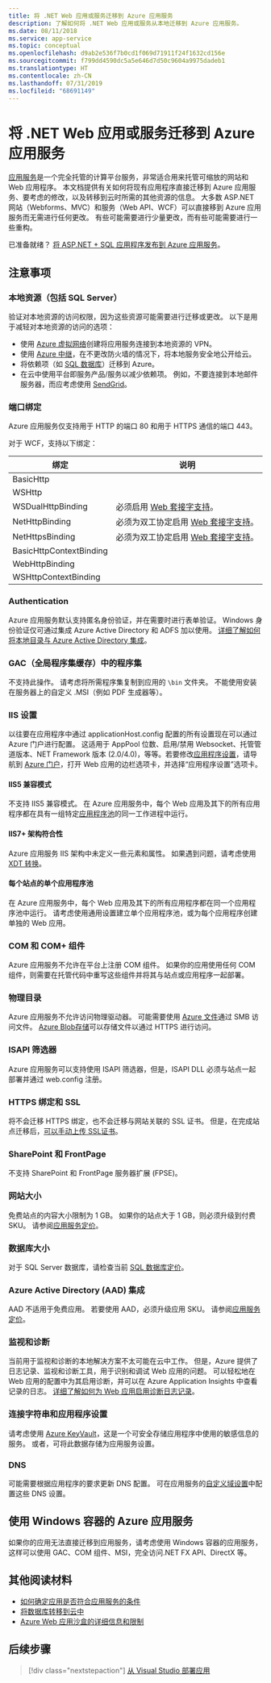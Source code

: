 ```yaml
---
title: 将 .NET Web 应用或服务迁移到 Azure 应用服务
description: 了解如何将 .NET Web 应用或服务从本地迁移到 Azure 应用服务。
ms.date: 08/11/2018
ms.service: app-service
ms.topic: conceptual
ms.openlocfilehash: d9ab2e536f7b0cd1f069d71911f24f1632cd156e
ms.sourcegitcommit: f799dd4590dc5a5e646d7d50c9604a9975dadeb1
ms.translationtype: HT
ms.contentlocale: zh-CN
ms.lasthandoff: 07/31/2019
ms.locfileid: "68691149"
---
```

# <a name="migrate-your-net-web-app-or-service-to-azure-app-service"></a>将 .NET Web 应用或服务迁移到 Azure 应用服务 

[应用服务](https://docs.microsoft.com/azure/app-service/app-service-web-overview#why-use-web-apps)是一个完全托管的计算平台服务，非常适合用来托管可缩放的网站和 Web 应用程序。 本文档提供有关如何将现有应用程序直接迁移到 Azure 应用服务、要考虑的修改，以及转移到云时所需的其他资源的信息。 大多数 ASP.NET 网站（Webforms、MVC）和服务（Web API、WCF）可以直接移到 Azure 应用服务而无需进行任何更改。 有些可能需要进行少量更改，而有些可能需要进行一些重构。

已准备就绪？ [将 ASP.NET + SQL 应用程序发布到 Azure 应用服务](https://go.microsoft.com/fwlink/?linkid=863214)。

## <a name="considerations"></a>注意事项

### <a name="on-premises-resources-including-sql-server"></a>本地资源（包括 SQL Server）

验证对本地资源的访问权限，因为这些资源可能需要进行迁移或更改。 以下是用于减轻对本地资源的访问的选项：

* 使用 [Azure 虚拟网络](https://docs.microsoft.com/azure/app-service/web-sites-integrate-with-vnet)创建将应用服务连接到本地资源的 VPN。
* 使用 [Azure 中继](https://docs.microsoft.com/azure/service-bus-relay/relay-what-is-it)，在不更改防火墙的情况下，将本地服务安全地公开给云。
* 将依赖项（如 [SQL 数据库](https://go.microsoft.com/fwlink/?linkid=863217)）迁移到 Azure。
* 在云中使用平台即服务产品/服务以减少依赖项。 例如，不要连接到本地邮件服务器，而应考虑使用 [SendGrid](https://docs.microsoft.com/azure/sendgrid-dotnet-how-to-send-email)。 

### <a name="port-bindings"></a>端口绑定

Azure 应用服务仅支持用于 HTTP 的端口 80 和用于 HTTPS 通信的端口 443。

对于 WCF，支持以下绑定：

绑定 | 说明
--------|--------
BasicHttp | 
WSHttp | 
WSDualHttpBinding | 必须启用 [Web 套接字支持](https://docs.microsoft.com/azure/app-service/web-sites-configure)。
NetHttpBinding | 必须为双工协定启用 [Web 套接字支持](https://docs.microsoft.com/azure/app-service/web-sites-configure)。
NetHttpsBinding | 必须为双工协定启用 [Web 套接字支持](https://docs.microsoft.com/azure/app-service/web-sites-configure)。
BasicHttpContextBinding |
WebHttpBinding |
WSHttpContextBinding |

### <a name="authentication"></a>Authentication

Azure 应用服务默认支持匿名身份验证，并在需要时进行表单验证。 Windows 身份验证仅可通过集成 Azure Active Directory 和 ADFS 加以使用。 [详细了解如何将本地目录与 Azure Active Directory 集成](https://docs.microsoft.com/azure/active-directory/connect/active-directory-aadconnect)。

### <a name="assemblies-in-the-gac-global-assembly-cache"></a>GAC（全局程序集缓存）中的程序集 

不支持此操作。 请考虑将所需程序集复制到应用的 `\bin` 文件夹。 不能使用安装在服务器上的自定义 .MSI（例如 PDF 生成器等）。  

### <a name="iis-settings"></a>IIS 设置
以往要在应用程序中通过 applicationHost.config 配置的所有设置现在可以通过 Azure 门户进行配置。 这适用于 AppPool 位数、启用/禁用 Websocket、托管管道版本、NET Framework 版本 (2.0/4.0)，等等。若要修改[应用程序设置](https://docs.microsoft.com/azure/app-service/web-sites-configure)，请导航到 [Azure 门户](https://portal.azure.com)，打开 Web 应用的边栏选项卡，并选择“应用程序设置”选项卡。 

#### <a name="iis5-compatibility-mode"></a>IIS5 兼容模式
不支持 IIS5 兼容模式。 在 Azure 应用服务中，每个 Web 应用及其下的所有应用程序都在具有一组特定[应用程序池](http://technet.microsoft.com/library/cc735247(v=WS.10).aspx)的同一工作进程中运行。

#### <a name="iis7-schema-compliance"></a>IIS7+ 架构符合性  
Azure 应用服务 IIS 架构中未定义一些元素和属性。 如果遇到问题，请考虑使用 [XDT 转换](http://azure.microsoft.com/documentation/articles/web-sites-transform-extend/)。

#### <a name="single-application-pool-per-site"></a>每个站点的单个应用程序池  
在 Azure 应用服务中，每个 Web 应用及其下的所有应用程序都在同一个应用程序池中运行。 请考虑使用通用设置建立单个应用程序池，或为每个应用程序创建单独的 Web 应用。

### <a name="com-and-com-components"></a>COM 和 COM+ 组件  
Azure 应用服务不允许在平台上注册 COM 组件。 如果你的应用使用任何 COM 组件，则需要在托管代码中重写这些组件并将其与站点或应用程序一起部署。  

### <a name="physical-directories"></a>物理目录 
Azure 应用服务不允许访问物理驱动器。 可能需要使用 [Azure 文件](https://docs.microsoft.com/azure/storage/files/storage-files-introduction)通过 SMB 访问文件。 [Azure Blob存储](https://docs.microsoft.com/azure/storage/blobs/storage-blobs-introduction)可以存储文件以通过 HTTPS 进行访问。  

### <a name="isapi-filters"></a>ISAPI 筛选器  
Azure 应用服务可以支持使用 ISAPI 筛选器，但是，ISAPI DLL 必须与站点一起部署并通过 web.config 注册。  

### <a name="https-bindings-and-ssl"></a>HTTPS 绑定和 SSL 
将不会迁移 HTTPS 绑定，也不会迁移与网站关联的 SSL 证书。 但是，在完成站点迁移后，[可以手动上传 SSL证书](https://docs.microsoft.com/azure/app-service/app-service-web-tutorial-custom-ssl)。  

### <a name="sharepoint-and-frontpage"></a>SharePoint 和 FrontPage 
不支持 SharePoint 和 FrontPage 服务器扩展 (FPSE)。

### <a name="web-site-size"></a>网站大小  
免费站点的内容大小限制为 1 GB。 如果你的站点大于 1 GB，则必须升级到付费 SKU。 请参阅[应用服务定价](https://azure.microsoft.com/pricing/details/app-service/windows/)。 

### <a name="database-size"></a>数据库大小  
对于 SQL Server 数据库，请检查当前 [SQL 数据库定价](http://azure.microsoft.com/pricing/details/sql-database)。  

### <a name="azure-active-directory-aad-integration"></a>Azure Active Directory (AAD) 集成  
AAD 不适用于免费应用。 若要使用 AAD，必须升级应用 SKU。 请参阅[应用服务定价](https://azure.microsoft.com/pricing/details/app-service/windows/)。

### <a name="monitoring-and-diagnostics"></a>监视和诊断
当前用于监视和诊断的本地解决方案不太可能在云中工作。 但是，Azure 提供了日志记录、监视和诊断工具，用于识别和调试 Web 应用的问题。 可以轻松地在 Web 应用的配置中为其启用诊断，并可以在 Azure Application Insights 中查看记录的日志。 [详细了解如何为 Web 应用启用诊断日志记录](https://docs.microsoft.com/azure/app-service/web-sites-enable-diagnostic-log)。

### <a name="connection-strings-and-application-settings"></a>连接字符串和应用程序设置
请考虑使用 [Azure KeyVault](https://docs.microsoft.com/azure/key-vault/)，这是一个可安全存储应用程序中使用的敏感信息的服务。 或者，可将此数据存储为应用服务设置。

### <a name="dns"></a>DNS
可能需要根据应用程序的要求更新 DNS 配置。 可在应用服务的[自定义域设置](https://docs.microsoft.com/azure/app-service/app-service-web-tutorial-custom-domain)中配置这些 DNS 设置。 

## <a name="azure-app-service-with-windows-containers"></a>使用 Windows 容器的 Azure 应用服务
如果你的应用无法直接迁移到应用服务，请考虑使用 Windows 容器的应用服务，这样可以使用 GAC、COM 组件、MSI，完全访问.NET FX API、DirectX 等。

## <a name="additional-reading"></a>其他阅读材料

* [如何确定应用是否符合应用服务的条件](https://azure.microsoft.com/downloads/migration-assistant/)
* [将数据库转移到云中](https://go.microsoft.com/fwlink/?linkid=863217)
* [Azure Web 应用沙盒的详细信息和限制](https://github.com/projectkudu/kudu/wiki/Azure-Web-App-sandbox)

## <a name="next-steps"></a>后续步骤

> [!div class="nextstepaction"]
> [从 Visual Studio 部署应用](https://docs.microsoft.com/visualstudio/deployment/quickstart-deploy-to-azure?view=vs-2017)
